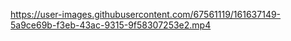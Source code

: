 




https://user-images.githubusercontent.com/67561119/161637149-5a9ce69b-f3eb-43ac-9315-9f58307253e2.mp4

